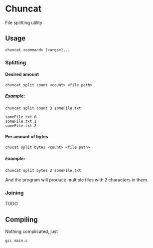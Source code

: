 # Chuncat
File splitting utility

## Usage
```
chuncat <command> [<args>]...
```
### Splitting
#### Desired amount
```
chuncat split count <count> <file path>
```
##### Example:
```
chuncat split count 3 someFile.txt
```
```
someFile.txt.0
someFile.txt.1
someFile.txt.2
```
#### Per amount of bytes
```
chucat split bytes <count> <file path>
```
##### Example:
```
chuncat split bytes 2 someFile.txt
```
And the program will produce multiple files with 2 characters in them.

### Joining
TODO

## Compiling
Nothing complicated, just
```
gcc main.c
```
